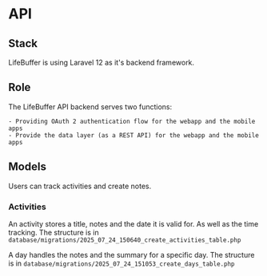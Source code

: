 # API

## Stack

LifeBuffer is using Laravel 12 as it's backend framework.

## Role

The LifeBuffer API backend serves two functions:

    - Providing OAuth 2 authentication flow for the webapp and the mobile apps
    - Provide the data layer (as a REST API) for the webapp and the mobile apps

## Models

Users can track activities and create notes.

### Activities

An activity stores a title, notes and the date it is valid for. As well as the time tracking.
The structure is in `database/migrations/2025_07_24_150640_create_activities_table.php`

A day handles the notes and the summary for a specific day.
The structure is in `database/migrations/2025_07_24_151053_create_days_table.php`